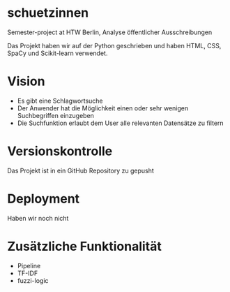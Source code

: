 # schuetzinnen
Semester-project at HTW Berlin, Analyse öffentlicher Ausschreibungen 

Das Projekt haben wir auf der Python geschrieben und haben HTML, CSS, SpaCy und Scikit-learn verwendet. 

Vision
==================

* Es gibt eine Schlagwortsuche 
* Der Anwender hat die Möglichkeit einen oder sehr wenigen Suchbegriffen einzugeben 
* Die Suchfunktion erlaubt dem User alle relevanten Datensätze zu filtern

Versionskontrolle
==================

Das Projekt ist in ein GitHub Repository zu gepusht

Deployment
==========

Haben wir noch nicht 

Zusätzliche Funktionalität
==========================

* Pipeline 
* TF-IDF
* fuzzi-logic










